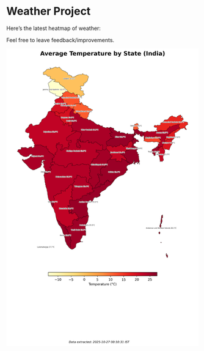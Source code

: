 # Weather Project

Here’s the latest heatmap of weather:

Feel free to leave feedback/improvements.

![India Heatmap](docs/assets/india_heatmap.png?v=FE6B22)
